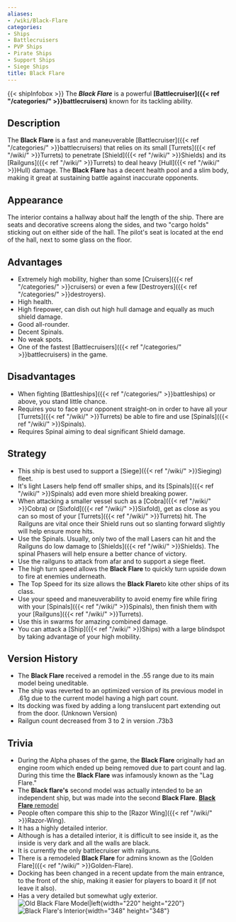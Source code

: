 ```yaml
---
aliases:
- /wiki/Black-Flare
categories:
- Ships
- Battlecruisers
- PVP Ships
- Pirate Ships
- Support Ships
- Siege Ships
title: Black Flare
---
```


{{< shipInfobox >}} The **_Black Flare_** is a powerful **[Battlecruiser]({{< ref "/categories/" >}}battlecruisers)** known for its tackling ability.

## Description

The **Black Flare** is a fast and maneuverable [Battlecruiser]({{< ref "/categories/" >}}battlecruisers) that relies on its small [Turrets]({{< ref "/wiki/" >}}Turrets) to penetrate [Shield]({{< ref "/wiki/" >}}Shields) and its [Railguns]({{< ref "/wiki/" >}}Turrets) to deal heavy [Hull]({{< ref "/wiki/" >}}Hull) damage. The **Black Flare** has a decent health pool and a slim body, making it great at sustaining battle against inaccurate opponents.

## Appearance

The interior contains a hallway about half the length of the ship. There are seats and decorative screens along the sides, and two "cargo holds" sticking out on either side of the hall. The pilot's seat is located at the end of the hall, next to some glass on the floor.

## Advantages

- Extremely high mobility, higher than some [Cruisers]({{< ref "/categories/" >}}cruisers) or even a few [Destroyers]({{< ref "/categories/" >}}destroyers).
- High health.
- High firepower, can dish out high hull damage and equally as much shield damage.
- Good all-rounder.
- Decent Spinals.
- No weak spots.
- One of the fastest [Battlecruisers]({{< ref "/categories/" >}}battlecruisers) in the game.

## Disadvantages

- When fighting [Battleships]({{< ref "/categories/" >}}battleships) or above, you stand little chance.
- Requires you to face your opponent straight-on in order to have all your [Turrets]({{< ref "/wiki/" >}}Turrets) be able to fire and use [Spinals]({{< ref "/wiki/" >}}Spinals).
- Requires Spinal aiming to deal significant Shield damage.

## Strategy

- This ship is best used to support a [Siege]({{< ref "/wiki/" >}}Sieging) fleet.
- It's light Lasers help fend off smaller ships, and its [Spinals]({{< ref "/wiki/" >}}Spinals) add even more shield breaking power.
- When attacking a smaller vessel such as a [Cobra]({{< ref "/wiki/" >}}Cobra) or [Sixfold]({{< ref "/wiki/" >}}Sixfold), get as close as you can so most of your [Turrets]({{< ref "/wiki/" >}}Turrets) hit. The Railguns are vital once their Shield runs out so slanting forward slightly will help ensure more hits.
- Use the Spinals. Usually, only two of the mall Lasers can hit and the Railguns do low damage to [Shields]({{< ref "/wiki/" >}}Shields). The spinal Phasers will help ensure a better chance of victory.
- Use the railguns to attack from afar and to support a siege fleet.
- The high turn speed allows the **Black Flare** to quickly turn upside down to fire at enemies underneath.
- The Top Speed for its size allows the **Black Flare**to kite other ships of its class.
- Use your speed and maneuverability to avoid enemy fire while firing with your [Spinals]({{< ref "/wiki/" >}}Spinals), then finish them with your [Railguns]({{< ref "/wiki/" >}}Turrets).
- Use this in swarms for amazing combined damage.
- You can attack a [Ship]({{< ref "/wiki/" >}}Ships) with a large blindspot by taking advantage of your high mobility.

## Version History 

- The **Black Flare** received a remodel in the .55 range due to its main model being uneditable.
- The ship was reverted to an optimized version of its previous model in .61g due to the current model having a high part count.
- Its docking was fixed by adding a long translucent part extending out from the door. (Unknown Version)
- Railgun count decreased from 3 to 2 in version .73b3

## Trivia

- During the Alpha phases of the game, the **Black Flare** originally had an engine room which ended up being removed due to part count and lag. During this time the **Black Flare** was infamously known as the "Lag Flare."
- The **Black flare's** second model was actually intended to be an independent ship, but was made into the second **Black Flare**. [**Black Flare** remodel](https://www.roblox.com/library/397852309/Galaxy-Artemis)
- People often compare this ship to the [Razor Wing]({{< ref "/wiki/" >}}Razor-Wing).
- It has a highly detailed interior.
- Although is has a detailed interior, it is difficult to see inside it, as the inside is very dark and all the walls are black.
- It is currently the only battlecruiser with railguns.
- There is a remodeled **Black Flare** for admins known as the [Golden Flare]({{< ref "/wiki/" >}}Golden-Flare).
- Docking has been changed in a recent update from the main entrance, to the front of the ship, making it easier for players to board it (if not leave it also).
- Has a very detailed but somewhat ugly exterior. ![Old Black Flare
Model|left](BLACK_FLARE3.png "Old Black Flare Model|left"){width="220" height="220"}![Black Flare's
Interior](Black_Flare_Interior.png "Black Flare's Interior"){width="348" height="348"}